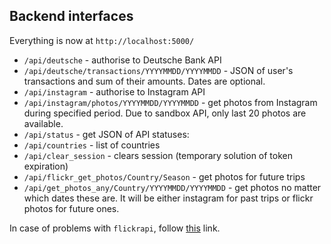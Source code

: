 <h2> Backend interfaces </h2>

Everything is now at `http://localhost:5000/`
* `/api/deutsche` - authorise to Deutsche Bank API
* `/api/deutsche/transactions/YYYYMMDD/YYYYMMDD` - JSON of user's transactions and sum of their amounts. Dates are optional. 
* `/api/instagram` - authorise to Instagram API
* `/api/instagram/photos/YYYYMMDD/YYYYMMDD` - get photos from Instagram during specified period. Due to sandbox API, only last 20 photos are available.
* `/api/status` - get JSON of API statuses:
* `/api/countries` - list of countries
* `/api/clear_session` - clears session (temporary solution of token expiration)
* `/api/flickr_get_photos/Country/Season` - get photos for future trips
* `/api/get_photos_any/Country/YYYYMMDD/YYYYMMDD` - get photos no matter which dates these are. It will be either instagram for past trips or flickr photos for future ones.

In case of problems with `flickrapi`, follow <a href="https://github.com/sybrenstuvel/flickrapi/issues/75">this</a> link.
